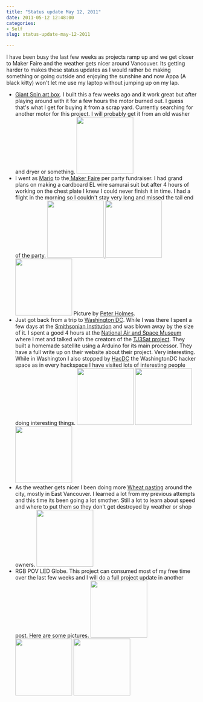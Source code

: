 ```yaml
---
title: "Status update May 12, 2011"
date: 2011-05-12 12:48:00
categories:
- Self
slug: status-update-may-12-2011

---
```


I have been busy the last few weeks as projects ramp up and we get closer to Maker Faire and the weather gets nicer around Vancouver. Its getting harder to makes these status updates as I would rather be making something or going outside and enjoying the sunshine and now Appa (A black kitty) won't let me use my laptop without jumping up on my lap.
<ul>
	<li><a href="/giant-spin-art-maker-faire-2011-vancouver/">Giant Spin art box</a>. I built this a few weeks ago and it work great but after playing around with it for a few hours the motor burned out. I guess that's what I get for buying it from a scrap yard. Currently searching for another motor for this project. I will probably get it from an old washer and dryer or something.
<a href="/public/uploads/2011/05/img_2895.jpg"><img class="alignnone size-thumbnail wp-image-1466" title="img_2895" src="/public/uploads/2011/05/img_2895-150x150.jpg" alt="" width="150" height="150" /></a></li>
	<li>I went as <a href="http://en.wikipedia.org/wiki/Mario">Mario</a> to the<a href="http://makerfaire.ca/"> Maker Faire</a> per party fundraiser. I had grand plans on making a cardboard EL wire samurai suit but after 4 hours of working on the chest plate I knew I could never finish it in time. I had a flight in the morning so I couldn't stay very long and missed the tail end of the party.
<a href="/public/uploads/2011/05/229056_865959777711_21011189_45568804_5920838_n.jpg"><img class="size-thumbnail wp-image-1457 alignnone" title="229056_865959777711_21011189_45568804_5920838_n" src="/public/uploads/2011/05/229056_865959777711_21011189_45568804_5920838_n-150x150.jpg" alt="" width="150" height="150" /> </a><a href="/public/uploads/2011/05/227140_865957881511_21011189_45568734_1307539_n.jpg"><img class="alignnone size-thumbnail wp-image-1458" title="227140_865957881511_21011189_45568734_1307539_n" src="/public/uploads/2011/05/227140_865957881511_21011189_45568734_1307539_n-150x150.jpg" alt="" width="150" height="150" /></a> <a href="/public/uploads/2011/05/227961_865957357561_21011189_45568709_537485_n.jpg"><img class="alignnone size-thumbnail wp-image-1460" title="227961_865957357561_21011189_45568709_537485_n" src="/public/uploads/2011/05/227961_865957357561_21011189_45568709_537485_n-150x150.jpg" alt="" width="150" height="150" /></a>
Picture by <a href="https://www.facebook.com/media/set/?set=a.865953195901.2429354.21011189">Peter Holmes</a>.</li>
	<li>Just got back from a trip to <a href="http://en.wikipedia.org/wiki/Washington,_D.C.">Washington DC</a>. While I was there I spent a few days at the <a title="Smithsonian Institution" href="http://en.wikipedia.org/wiki/Smithsonian_Institution">Smithsonian Institution</a> and was blown away by the size of it. I spent a good 4 hours at the <a href="http://en.wikipedia.org/wiki/National_Air_and_Space_Museum">National Air and Space Museum</a> where I met and talked with the creators of the <a href="http://tj3sat.wikidot.com/">TJ3Sat project</a>. They built a homemade satellite using a Arduino for its main processor. They have a full write up on their website about their project. Very interesting. While in Washington I also stopped by <a href="http://www.hacdc.org/">HacDC</a> the WashingtonDC hacker space as in every hackspace I have visited lots of interesting people doing interesting things.
<img class="alignnone size-thumbnail wp-image-1463" title="IMG_3047_595" src="/public/uploads/2011/05/IMG_3047_595-150x150.jpg" alt="" width="150" height="150" /> <a href="/public/uploads/2011/05/IMG_3262_595.jpg"><img class="alignnone size-thumbnail wp-image-1464" title="IMG_3262_595" src="/public/uploads/2011/05/IMG_3262_595-150x150.jpg" alt="" width="150" height="150" /></a> <a href="/public/uploads/2011/05/IMG_2979_595.jpg"><img class="alignnone size-thumbnail wp-image-1462" title="IMG_2979_595" src="/public/uploads/2011/05/IMG_2979_595-150x150.jpg" alt="" width="150" height="150" /></a></li>
	<li>As the weather gets nicer I been doing more <a href="http://en.wikipedia.org/wiki/Wheatpaste">Wheat pasting</a> around the city, mostly in East Vancouver. I learned a lot from my previous attempts and this time its been going a lot smother. Still a lot to learn about speed and where to put them so they don't get destroyed by weather or shop owners.
<a href="/public/uploads/2011/05/37835_454679616717_670071717_6721613_2171525_n.jpg"><img class="alignnone size-thumbnail wp-image-1467" title="37835_454679616717_670071717_6721613_2171525_n" src="/public/uploads/2011/05/37835_454679616717_670071717_6721613_2171525_n-150x150.jpg" alt="" width="150" height="150" /></a></li>
	<li>RGB POV LED Globe. This project can consumed most of my free time over the last few weeks and I will do a full project update in another post. Here are some pictures.
<a href="/public/uploads/2011/05/IMG_3285.jpg"><img class="alignnone size-thumbnail wp-image-1468" title="IMG_3285" src="/public/uploads/2011/05/IMG_3285-150x150.jpg" alt="" width="150" height="150" /></a> <a href="/public/uploads/2011/05/IMG_3288.jpg"><img class="alignnone size-thumbnail wp-image-1469" title="IMG_3288" src="/public/uploads/2011/05/IMG_3288-150x150.jpg" alt="" width="150" height="150" /></a> <a href="/public/uploads/2011/05/IMG_3290.jpg"><img class="alignnone size-thumbnail wp-image-1470" title="IMG_3290" src="/public/uploads/2011/05/IMG_3290-150x150.jpg" alt="" width="150" height="150" /></a></li>
</ul>
&nbsp;
